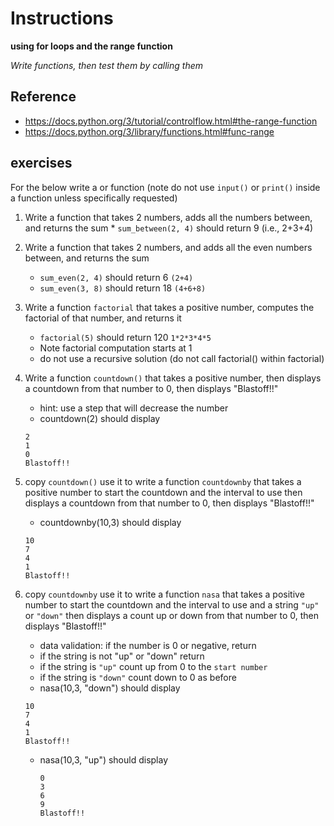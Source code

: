 # Instructions  

  **using for loops and the range function**

  _Write functions, then test them by calling them_

## Reference
* https://docs.python.org/3/tutorial/controlflow.html#the-range-function
* https://docs.python.org/3/library/functions.html#func-range
## exercises 
  For the below write a or function  (note do not use `input()` or `print()` inside a function unless specifically requested)
  
  1. Write a function that takes 2 numbers,  adds all the numbers between, and returns the sum
    * `sum_between(2, 4)` should return 9 (i.e., 2+3+4)
  2. Write a function that takes 2 numbers, and adds all the even numbers between, and returns the sum
     * `sum_even(2, 4)` should return 6 `(2+4)`
     * `sum_even(3, 8)` should return 18 `(4+6+8)`
  4. Write a function  `factorial` that takes a positive number, computes the factorial of that number, and returns it
     * `factorial(5)` should return 120   `1*2*3*4*5`
     * Note factorial computation starts at 1
     * do not use a recursive solution (do not call factorial() within factorial)
  3. Write a function `countdown()` that takes a positive number, then displays a countdown from that number to 0, then displays "Blastoff!!"
     * hint: use a  step that will decrease the number
     * countdown(2) should display
      ```
      2
      1
      0
      Blastoff!!
      ```
3. copy `countdown()` use it to write a function `countdownby` that takes a positive number to start the countdown and the interval to use then displays a countdown from that number to 0, then displays "Blastoff!!"
     
     *  countdownby(10,3) should display
      ```
      10
      7
      4
      1
      Blastoff!!
      ```
3. copy `countdownby` use it to write a function `nasa` that takes a positive number to start the countdown and the interval to use and a string `"up"`  or `"down"` then displays a count up or down from that number to 0, then displays "Blastoff!!"
     *  data validation: if the number is 0 or negative, return 
     *  if the string is not "up" or "down"  return
     *  if the string is `"up"` count up from 0 to the `start number`
     *  if the string is `"down"` count down to 0 as before
     *  nasa(10,3, "down") should display
      ```
      10
      7
      4
      1
      Blastoff!!
      ```
   *  nasa(10,3, "up") should display
      ```
      0
      3
      6
      9
      Blastoff!!
      ```
